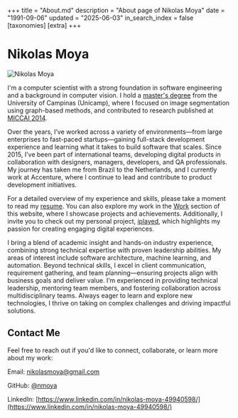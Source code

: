 +++
title = "About.md"
description = "About page of Nikolas Moya"
date = "1991-09-06"
updated = "2025-06-03"
in_search_index = false
[taxonomies]
[extra]
+++

# Nikolas Moya


![Nikolas Moya](IcelandSmall.png "Nikolas Moya, 2019")

I'm a computer scientist with a strong foundation in software engineering and a background in computer vision. I hold a [master's degree](MoyaN-Dissertation.pdf) from the University of Campinas (Unicamp), where I focused on image segmentation using graph-based methods, and contributed to research published at [MICCAI 2014](https://link.springer.com/chapter/10.1007/978-3-319-10404-1_86).

Over the years, I’ve worked across a variety of environments—from large enterprises to fast-paced startups—gaining full-stack development experience and learning what it takes to build software that scales. Since 2015, I’ve been part of international teams, developing digital products in collaboration with designers, managers, developers, and QA professionals. My journey has taken me from Brazil to the Netherlands, and I currently work at Accenture, where I continue to lead and contribute to product development initiatives.

For a detailed overview of my experience and skills, please take a moment to read my [resume](NikolasMoyaResumeEN.pdf). You can also explore my work in the [Work](/work) section of this website, where I showcase projects and achievements. Additionally, I invite you to check out my personal project, [iplayed](https://nikolasmoya/iplayed), which highlights my passion for creating engaging digital experiences.

I bring a blend of academic insight and hands-on industry experience, combining strong technical expertise with proven leadership abilities. My areas of interest include software architecture, machine learning, and automation. Beyond technical skills, I excel in client communication, requirement gathering, and team planning—ensuring projects align with business goals and deliver value. I’m experienced in providing technical leadership, mentoring team members, and fostering collaboration across multidisciplinary teams. Always eager to learn and explore new technologies, I thrive on taking on complex challenges and driving impactful solutions.

## Contact Me

Feel free to reach out if you'd like to connect, collaborate, or learn more about my work:

Email: [nikolasmoya@gmail.com](mailto:nikolasmoya@gmail.com)

GitHub: [@nmoya](https://github.com/nmoya)

LinkedIn: [https://www.linkedin.com/in/nikolas-moya-49940598/](https://www.linkedin.com/in/nikolas-moya-49940598/)